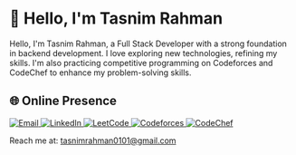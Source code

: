 # 💫 Hello, I'm Tasnim Rahman
Hello, I'm Tasnim Rahman, a Full Stack Developer with a strong foundation in backend development.
I love exploring new technologies, refining my skills. I'm also practicing competitive
programming on Codeforces and CodeChef to enhance my problem-solving skills.

## 🌐 Online Presence
<p align="left">
<a href="mailto:tasnimrahman0101@gmail.com" target="_blank">
<img src="https://img.shields.io/badge/Email-D14836?logo=gmail&logoColor=white" alt="Email"/>
</a>
<a href="https://linkedin.com/in/tasnim-rahmann" target="_blank">
<img src="https://img.shields.io/badge/LinkedIn-%230077B5.svg?logo=linkedin&logoColor=white" alt="LinkedIn"/>
</a>
<a href="https://www.leetcode.com/tasnimm_rahman" target="_blank">
<img src="https://img.shields.io/badge/LeetCode-FFA116.svg?logo=leetcode&logoColor=white" alt="LeetCode"/>
</a>
<a href="https://codeforces.com/profile/tasnimm_m" target="_blank">
<img src="https://img.shields.io/badge/Codeforces-445f9d.svg?logo=codeforces&logoColor=white" alt="Codeforces"/>
</a>
<a href="https://www.codechef.com/users/tasnim_rahman" target="_blank">
<img src="https://img.shields.io/badge/CodeChef-%23B92B27.svg?logo=codechef&logoColor=white" alt="CodeChef"/>
</a>
</p>

Reach me at: tasnimrahman0101@gmail.com
